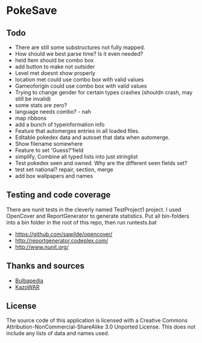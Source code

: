 PokeSave
========

Todo
----
* There are still some substructures not fully mapped.
* How should we best parse time? Is it even needed?
* held Item should be combo box
* add button to make not outsider
* Level met doesnt show properly
* location met could use combo box with valid values
* Gameoforigin could use combo box with valid values
* Trying to change gender for certain types crashes (shouldn crash, may still be invalid)
* some stats are zero?
* language needs combo? - nah
* map ribbons
* add a bunch of typeinformation info
* Feature that automerges entries in all loaded files.
* Editable pokedex data and autoset that data when automerge.
* Show filename somewhere
* Feature to set 'Guess?'field
* simplify, Combine all typed lists into just stringlist
* Test pokedex seen and owned. Why are the different seen fields set?
* test set national? repair, section, merge
* add box wallpapers and names

Testing and code coverage
-------------------------
There are nunit tests in the cleverly named TestProject1 project.
I used OpenCover and ReportGenerator to generate statistics.
Put all bin-folders into a bin folder in the root of this repo, then run runtests.bat

* https://github.com/sawilde/opencover/
* http://reportgenerator.codeplex.com/
* http://www.nunit.org/


Thanks and sources
------------------
* [Bulbapedia](http://bulbapedia.bulbagarden.net/wiki/Save_data_structure_in_Generation_III)
* [KazoWAR](http://projectpokemon.org/forums/showthread.php?31254-A-Save-(3rd-Generation-Save-Editor))

License
-------
The source code of this application is licensed with a Creative Commons Attribution-NonCommercial-ShareAlike 3.0 Unported License. This does not include any lists of data and names used.
